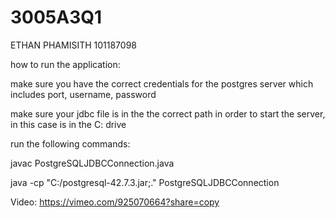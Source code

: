 # 3005A3Q1

ETHAN PHAMISITH
101187098

how to run the application:

make sure you have the correct credentials for the postgres server which includes port, username, password

make sure your jdbc file is in the the correct path in order to start the server, in this case is in the C: drive 

run the following commands:

javac PostgreSQLJDBCConnection.java

java -cp "C:/postgresql-42.7.3.jar;." PostgreSQLJDBCConnection

Video: https://vimeo.com/925070664?share=copy
